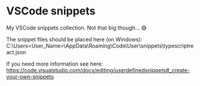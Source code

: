 # VSCode snippets
My VSCode snippets collection. Not that big though... 😅

The snippet files should be placed here (on Windows):
C:\Users\<User_Name>\AppData\Roaming\Code\User\snippets\typescriptreact.json

If you need more information see here:
https://code.visualstudio.com/docs/editing/userdefinedsnippets#_create-your-own-snippets
